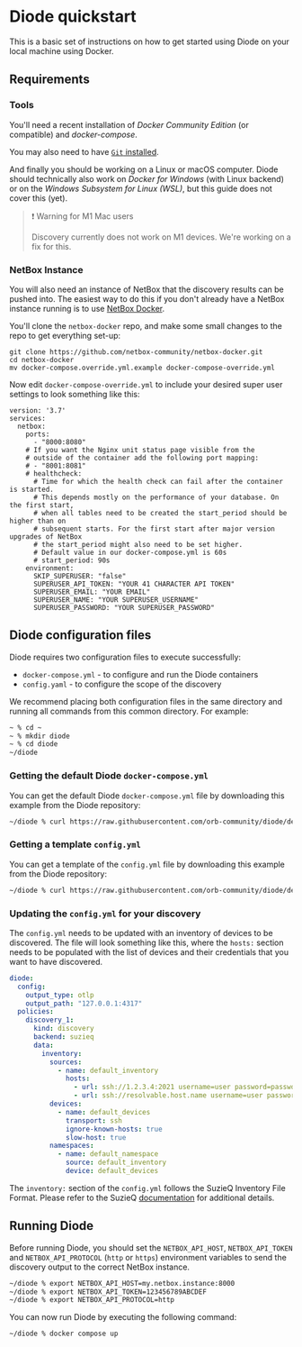 # Diode quickstart

This is a basic set of instructions on how to get started using Diode on your local machine using Docker.

## Requirements

### Tools

You'll need a recent installation of *Docker Community Edition* (or compatible) and *docker-compose*.

You may also need to have [`Git` installed](https://git-scm.com/downloads).

And finally you should be working on a Linux or macOS computer. Diode should technically also work on *Docker for Windows* (with Linux backend) or on the  *Windows Subsystem for Linux (WSL)*, but this guide does not cover this (yet).

> ❗️ Warning for M1 Mac users
> 
> Discovery currently does not work on M1 devices. We're working on a fix for this.

### NetBox Instance

You will also need an instance of NetBox that the discovery results can be pushed into. The easiest way to do this if you don't already have a NetBox instance running is to use [NetBox Docker](https://github.com/netbox-community/netbox-docker).

You'll clone the ``netbox-docker`` repo, and make some small changes to the repo to get everything set-up:

```
git clone https://github.com/netbox-community/netbox-docker.git
cd netbox-docker
mv docker-compose.override.yml.example docker-compose-override.yml
```

Now edit ``docker-compose-override.yml`` to include your desired super user settings to look something like this:

```
version: '3.7'
services:
  netbox:
    ports:
      - "8000:8080"
    # If you want the Nginx unit status page visible from the
    # outside of the container add the following port mapping:
    # - "8001:8081"
    # healthcheck:
      # Time for which the health check can fail after the container is started.
      # This depends mostly on the performance of your database. On the first start,
      # when all tables need to be created the start_period should be higher than on
      # subsequent starts. For the first start after major version upgrades of NetBox
      # the start_period might also need to be set higher.
      # Default value in our docker-compose.yml is 60s
      # start_period: 90s
    environment:
      SKIP_SUPERUSER: "false"
      SUPERUSER_API_TOKEN: "YOUR 41 CHARACTER API TOKEN"
      SUPERUSER_EMAIL: "YOUR EMAIL"
      SUPERUSER_NAME: "YOUR SUPERUSER_USERNAME"
      SUPERUSER_PASSWORD: "YOUR SUPERUSER_PASSWORD"
```

## Diode configuration files

Diode requires two configuration files to execute successfully:

* `docker-compose.yml` - to configure and run the Diode containers
* `config.yaml` - to configure the scope of the discovery

We recommend placing both configuration files in the same directory and running all commands from this common directory. For example:

```bash
~ % cd ~
~ % mkdir diode
~ % cd diode
~/diode 
```

### Getting the default Diode `docker-compose.yml`

You can get the default Diode `docker-compose.yml` file by downloading this example from the Diode repository:

```bash
~/diode % curl https://raw.githubusercontent.com/orb-community/diode/develop/docker/docker-compose.yml -o docker-compose.yml
```

### Getting a template `config.yml`

You can get a template of the `config.yml` file by downloading this example from the Diode repository:

```bash
~/diode % curl https://raw.githubusercontent.com/orb-community/diode/develop/docker/config.yml -o config.yml
```

### Updating the `config.yml` for your discovery

The `config.yml` needs to be updated with an inventory of devices to be discovered. The file will look something like this, where the `hosts:` section needs to be populated with the list of devices and their credentials that you want to have discovered.

```yaml
diode:
  config:
    output_type: otlp
    output_path: "127.0.0.1:4317"
  policies:  
    discovery_1:
      kind: discovery
      backend: suzieq
      data:   
        inventory: 
          sources:
            - name: default_inventory
              hosts:
                - url: ssh://1.2.3.4:2021 username=user password=password
                - url: ssh://resolvable.host.name username=user password=password
          devices:
            - name: default_devices
              transport: ssh
              ignore-known-hosts: true
              slow-host: true
          namespaces:
            - name: default_namespace
              source: default_inventory
              device: default_devices
```

The `inventory:` section of the `config.yml` follows the SuzieQ Inventory File Format. Please refer to the SuzieQ [documentation](https://suzieq.readthedocs.io/en/latest/inventory/) for additional details.

## Running Diode

Before running Diode, you should set the `NETBOX_API_HOST`, `NETBOX_API_TOKEN` and `NETBOX_API_PROTOCOL` (`http` or `https`) environment variables to send the discovery output to the correct NetBox instance.

```bash
~/diode % export NETBOX_API_HOST=my.netbox.instance:8000
~/diode % export NETBOX_API_TOKEN=123456789ABCDEF
~/diode % export NETBOX_API_PROTOCOL=http
```

You can now run Diode by executing the following command:

```bash
~/diode % docker compose up
```
